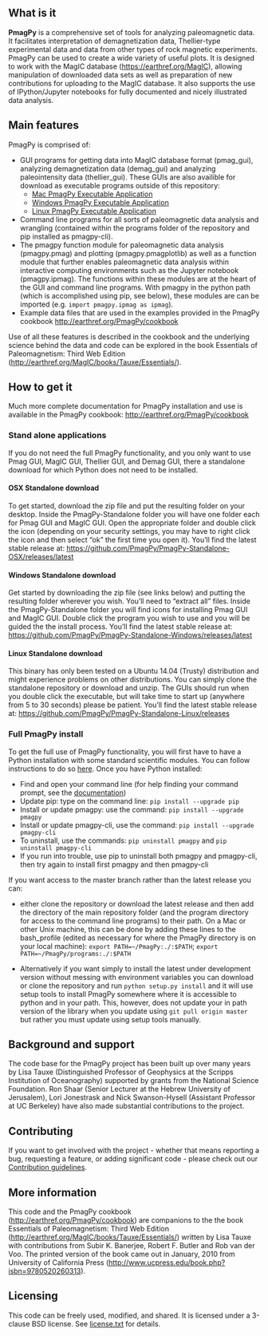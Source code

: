 ## What is it

**PmagPy** is a comprehensive set of tools for analyzing paleomagnetic data. It facilitates interpretation of demagnetization data, Thellier-type experimental data and data from other types of rock magnetic experiments. PmagPy can be used to create a wide variety of useful plots. It is designed to work with the MagIC database (https://earthref.org/MagIC), allowing manipulation of downloaded data sets as well as preparation of new contributions for uploading to the MagIC database. It also supports the use of IPython/Jupyter notebooks for fully documented and nicely illustrated data analysis.

## Main features

PmagPy is comprised of:
  - GUI programs for getting data into MagIC database format (pmag_gui), analyzing demagnetization data (demag_gui) and analyzing paleointensity data (thellier_gui). These GUIs are also availible for download as executable programs outside of this repository:
    - [Mac PmagPy Executable Application](https://github.com/PmagPy/PmagPy-Standalone-OSX/releases/latest)
    - [Windows PmagPy Executable Application](https://github.com/PmagPy/PmagPy-Standalone-Windows/releases/latest)
    - [Linux PmagPy Executable Application](https://github.com/PmagPy/PmagPy-Standalone-Linux/releases)
  - Command line programs for all sorts of paleomagnetic data analysis and wrangling (contained within the programs folder of the repository and pip installed as pmagpy-cli).
  - The pmagpy function module for paleomagnetic data analysis (pmagpy.pmag) and plotting (pmagpy.pmagplotlib) as well as a function module that further enables paleomagnetic data analysis within interactive computing environments such as the Jupyter notebook (pmagpy.ipmag). The functions within these modules are at the heart of the GUI and command line programs. With pmagpy in the python path (which is accomplished using pip, see below), these modules are can be imported (e.g. ```import pmagpy.ipmag as ipmag```).
  - Example data files that are used in the examples provided in the PmagPy cookbook http://earthref.org/PmagPy/cookbook

Use of all these features is described in the cookbook and the underlying science behind the data and code can be explored in the book Essentials of Paleomagnetism: Third Web Edition (http://earthref.org/MagIC/books/Tauxe/Essentials/).

## How to get it

Much more complete documentation for PmagPy installation and use is available in the PmagPy cookbook: http://earthref.org/PmagPy/cookbook

### Stand alone applications
If you do not need the full PmagPy functionality, and you only want to use Pmag GUI, MagIC GUI, Thellier GUI, and Demag GUI, there a standalone download for which Python does not need to be installed.

#### OSX Standalone download

To get started, download the zip file and put the resulting folder on your desktop. Inside the PmagPy-Standalone folder you will have one folder each for Pmag GUI and MagIC GUI. Open the appropriate folder and double click the icon (depending on your security settings, you may have to right click the icon and then select “ok” the first time you open it).
You’ll find the latest stable release at:
https://github.com/PmagPy/PmagPy-Standalone-OSX/releases/latest

####  Windows Standalone download

Get started by downloading the zip file (see links below) and putting the resulting folder wherever you wish. You’ll need to “extract all” files. Inside the PmagPy-Standalone folder you will find icons for installing Pmag GUI and MagIC GUI. Double click the program you wish to use and you will be guided the the install process.
You’ll find the latest stable release at:
https://github.com/PmagPy/PmagPy-Standalone-Windows/releases/latest

####  Linux Standalone download

This binary has only been tested on a Ubuntu 14.04 (Trusty) distribution and might experience problems on other distributions. You can simply clone the standalone repository or download and unzip. The GUIs should run when you double click the executable, but will take time to start up (anywhere from 5 to 30 seconds) please be patient.
You’ll find the latest stable release at:
https://github.com/PmagPy/PmagPy-Standalone-Linux/releases

### Full PmagPy install

To get the full use of PmagPy functionality, you will first have to have a Python installation with some standard scientific modules. You can follow instructions to do so [here](https://earthref.org/PmagPy/cookbook/#x1-60001.2). Once you have Python installed:

- Find and open your command line (for help finding your command prompt, see the [documentation](http://earthref.org/PmagPy/#command_line))
- Update pip: type on the command line: ```pip install --upgrade pip```
- Install or update pmagpy: use the command: ```pip install --upgrade pmagpy```
- Install or update pmagpy-cli, use the command: ```pip install --upgrade pmagpy-cli```
- To uninstall, use the commands: ```pip uninstall pmagpy``` and ```pip uninstall pmagpy-cli```
- If you run into trouble, use pip to uninstall both pmagpy and pmagpy-cli, then try again to install first pmagpy and then pmagpy-cli

If you want access to the master branch rather than the latest release you can:
- either clone the repository or download the latest release and then add the directory of the main repository folder (and the program directory for access to the command line programs) to their path. On a Mac or other Unix machine, this can be done by adding these lines to the bash_profile (edited as necessary for where the PmagPy directory is on your local machine): ```export PATH=~/PmagPy:./:$PATH```; ```export PATH=~/PmagPy/programs:./:$PATH```

- Alternatively if you want simply to install the latest under development version without messing with environment variables you can download or clone the repository and run `python setup.py install` and it will use setup tools to install PmagPy somewhere where it is accessible to python and in your path. This, however, does not update your in path version of the library when you update using `git pull origin master` but rather you must update using setup tools manually.

## Background and support

The code base for the PmagPy project has been built up over many years by Lisa Tauxe (Distinguished Professor of Geophysics at the Scripps Institution of Oceanography) supported by grants from the National Science Foundation. Ron Shaar (Senior Lecturer at the Hebrew University of Jerusalem), Lori Jonestrask and Nick Swanson-Hysell (Assistant Professor at UC Berkeley) have also made substantial contributions to the project.

## Contributing

If you want to get involved with the project - whether that means reporting a bug, requesting a feature, or adding significant code - please check out our [Contribution guidelines](https://github.com/PmagPy/PmagPy/blob/master/CONTRIBUTING.md).

## More information

This code and the PmagPy cookbook (http://earthref.org/PmagPy/cookbook) are companions to the the book Essentials of Paleomagnetism: Third Web Edition (http://earthref.org/MagIC/books/Tauxe/Essentials/) written by Lisa Tauxe with contributions from Subir K. Banerjee, Robert F. Butler and Rob van der Voo. The printed version of the book came out in January, 2010 from University of California Press (http://www.ucpress.edu/book.php?isbn=9780520260313).

## Licensing

This code can be freely used, modified, and shared. It is licensed under a 3-clause BSD license. See [license.txt](https://github.com/ltauxe/PmagPy/blob/master/license.txt) for details.
